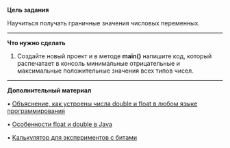 **Цель задания**

Научиться получать граничные значения числовых переменных.

---
**Что нужно сделать**

1. Создайте новый проект и в методе **main()** напишите код, который распечатает в консоль минимальные отрицательные и максимальные положительные значения всех типов чисел.
---
**Дополнительный материал**

• [Объяснение, как устроены числа double и float в любом языке программирования](https://habr.com/ru/post/337260/)

• [Особенности float и double в Java](https://habr.com/ru/post/219595/)

• [Калькулятор для экспериментов с битами](https://www.h-schmidt.net/FloatConverter/IEEE754.html)
